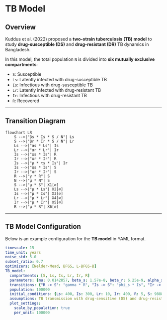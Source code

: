 # TB Model

## Overview  

Kuddus et al. (2022) proposed a **two-strain tuberculosis (TB) model** to study **drug-susceptible (DS)** and **drug-resistant (DR)** TB dynamics in Bangladesh.  

In this model, the total population `N` is divided into **six mutually exclusive compartments**:  

- `S`: Susceptible  
- `Ls`: Latently infected with drug-susceptible TB  
- `Is`: Infectious with drug-susceptible TB  
- `Lr`: Latently infected with drug-resistant TB  
- `Ir`: Infectious with drug-resistant TB  
- `R`: Recovered  

---
## Transition Diagram

```mermaid
flowchart LR
    S -->|"βs * Is * S / N"| Ls
    S -->|"βr * Ir * S / N"| Lr
    Ls -->|"αs * Ls"| Is
    Lr -->|"αr * Lr"| Ir
    Is -->|"ωs * Is"| R
    Ir -->|"ωr * Ir"| R
    Is -->|"ρ * τs * Is"| Ir
    Is -->|"φs * Is"| S
    Ir -->|"φr * Ir"| S
    R -->|"γ * R"| S
    N -->|"μ * N"| S
    S -->|"μ * S"| X1[∅]
    Ls -->|"μ * Ls"| X2[∅]
    Is -->|"μ * Is"| X3[∅]
    Lr -->|"μ * Lr"| X4[∅]
    Ir -->|"μ * Ir"| X5[∅]
    R -->|"μ * R"| X6[∅]
```

---

## TB Model Configuration

Below is an example configuration for the **TB model** in YAML format.

```yaml
timescale: 15
time_unit: years
noise_std: 5.0
subset_ratio: 0.7
optimizers: [Nelder-Mead, BFGS, L-BFGS-B]
TB_model:  
  compartments: [S, Ls, Is, Lr, Ir, R]
  parameters: {mu: 0.0142857, beta_s: 1.57e-8, beta_r: 6.25e-9, alpha_s: 0.129, alpha_r: 0.129, omega_s: 0.287, omega_r: 0.12, rho: 0.07, phi_s: 0.37, phi_r: 0.37, tau_s: 0.94, tau_r: 0.78, gamma: 0.1 }
  transitions: {"R -> S": "gamma * R", "Is -> S": "phi_s * Is", "Ir -> S": "phi_r * Ir", "S -> Ls": "beta_s * Is * S / N", "S -> Lr": "beta_r * Ir * S / N","S ->": "mu * S", "-> S": "mu * N", "Ls -> Is": "alpha_s * Ls", "Ls ->": "mu * Ls", "Is -> R": "omega_s * Is", "Is -> R_extra": "(1 - rho) * tau_s * Is" , "Is ->": "mu * Is", "Is -> Ir": "rho * tau_s * Is", "Lr -> Ir": "alpha_r * Lr", "Lr ->": "mu * Lr", "Ir -> R": "omega_r * Ir", "Ir -> R_extra": "tau_r * Ir", "Ir ->": "mu * Ir", "Ir -> S": "phi_r * Ir", "R ->": "mu * R"}
  population: 100000
  initial_conditions: {Ls: 400, Is: 300, Lr: 10, Ir: 400, R: 5, S: 98885}
  assumptions: TB transmission with drug-sensitive (DS) and drug-resistant (DR) strains, based on Kuddus (2022).
  plot_settings:
    scale_by_population: true   
    per_unit: 100000        
```